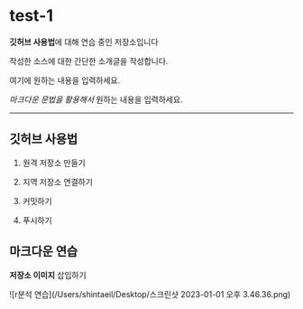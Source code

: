 # test-1

**깃허브 사용법**에 대해 연습 중인 저장소입니다


작성한 소스에 대한 간단한 소개글을 작성합니다.

여기에 원하는 내용을 입력하세요.

*마크다운 문법을 활용해서* 원하는 내용을 입력하세요.

- - -

## 깃허브 사용법

1. 원격 저장소 만들기

2. 지역 저장소 연결하기

3. 커밋하기

4. 푸시하기


## 마크다운 연습

**저장소 이미지** 삽입하기

![r분석 연습](/Users/shintaeil/Desktop/스크린샷 2023-01-01 오후 3.46.36.png)
